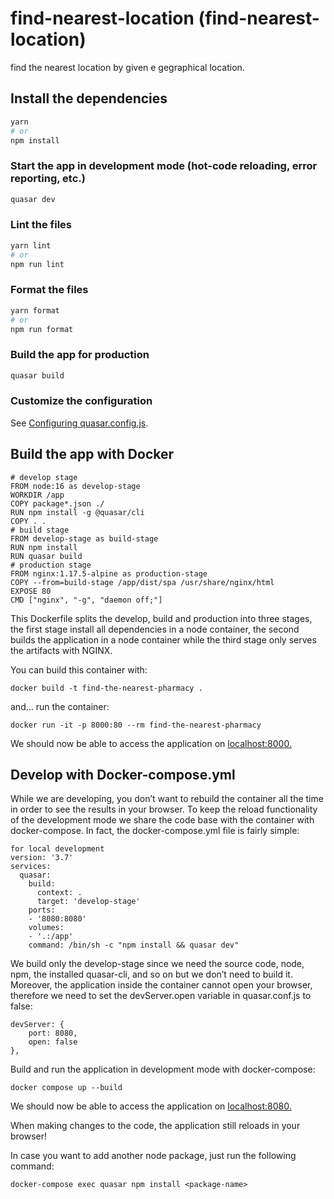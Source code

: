 # find-nearest-location (find-nearest-location)

find the nearest location by given e gegraphical location.

## Install the dependencies
```bash
yarn
# or
npm install
```

### Start the app in development mode (hot-code reloading, error reporting, etc.)
```bash
quasar dev
```


### Lint the files
```bash
yarn lint
# or
npm run lint
```


### Format the files
```bash
yarn format
# or
npm run format
```



### Build the app for production
```bash
quasar build
```

### Customize the configuration
See [Configuring quasar.config.js](https://v2.quasar.dev/quasar-cli-vite/quasar-config-js).

## Build the app with Docker
```
# develop stage
FROM node:16 as develop-stage
WORKDIR /app
COPY package*.json ./
RUN npm install -g @quasar/cli
COPY . .
# build stage
FROM develop-stage as build-stage
RUN npm install
RUN quasar build
# production stage
FROM nginx:1.17.5-alpine as production-stage
COPY --from=build-stage /app/dist/spa /usr/share/nginx/html
EXPOSE 80
CMD ["nginx", "-g", "daemon off;"]
```
This Dockerfile splits the develop, build and production into three stages, the first stage install all dependencies in a node container, the second builds the application in a node container while the third stage only serves the artifacts with NGINX.

You can build this container with:
```
docker build -t find-the-nearest-pharmacy .
```

and… run the container:
```
docker run -it -p 8000:80 --rm find-the-nearest-pharmacy
```

We should now be able to access the application on <ins>localhost:8000.<ins>

## Develop with Docker-compose.yml
While we are developing, you don’t want to rebuild the container all the time in order to see the results in your browser. To keep the reload functionality of the development mode we share the code base with the container with docker-compose. In fact, the docker-compose.yml file is fairly simple:
```
for local development
version: '3.7'
services:
  quasar:
    build:
      context: .
      target: 'develop-stage'
    ports:
    - '8080:8080'
    volumes:
    - '.:/app'
    command: /bin/sh -c "npm install && quasar dev"
```

We build only the develop-stage since we need the source code, node, npm, the installed quasar-cli, and so on but we don’t need to build it. Moreover, the application inside the container cannot open your browser, therefore we need to set the devServer.open variable in quasar.conf.js to false:
```
devServer: {
    port: 8080,
    open: false
},
```

Build and run the application in development mode with docker-compose:
```
docker compose up --build
```

We should now be able to access the application on <ins>localhost:8080<ins>. 

When making changes to the code, the application still reloads in your browser!

In case you want to add another node package, just run the following command:
```
docker-compose exec quasar npm install <package-name>
```